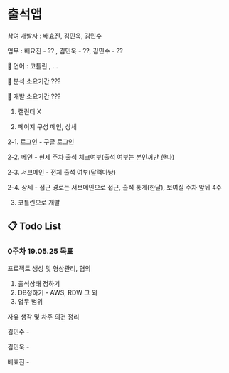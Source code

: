 # 출석앱

참여 개발자 : 배효진, 김민욱, 김민수

업무 : 배요진 - ?? , 김민욱 - ??, 김민수 - ??

:pushpin: 언어 : 코틀린 , ...

:pushpin: 분석 소요기간 ???

:pushpin: 개발 소요기간 ???

1. 캘린더 X

2. 페이지 구성 메인, 상세

  2-1. 로그인 - 구글 로그인

  2-2. 메인 - 현제 주차 출석 체크여부(출석 여부는 본인꺼만 한다)

  2-3. 서브메인 - 전체 출석 여부(달력마냥)

  2-4. 상세 - 접근 경로는 서브메인으로 접근, 출석 통계(한달), 보여질 주차 앞뒤 4주

3. 코틀린으로 개발






## :clipboard: Todo List ##
### 0주차 19.05.25 목표 ###
프로젝트 생성 및 형상관리, 협의
1. 출석상태 정하기
2. DB정하기 - AWS, RDW 그 외
3. 업무 범위






















자유 생각 및 차주 의견 정리

김민수 - 

김민욱 - 

배효진 - 
